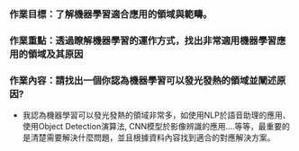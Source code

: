 ### 作業目標：了解機器學習適合應用的領域與範疇。
### 作業重點：透過瞭解機器學習的運作方式，找出非常適用機器學習應用的領域及其原因

### 作業內容：請找出一個你認為機器學習可以發光發熱的領域並闡述原因?
- 我認為機器學習可以發光發熱的領域非常多，如使用NLP於語音助理的應用、使用Object Detection演算法, CNN模型於影像辨識的應用....等等，最重要的是清楚需要解決什麼問題，並且根據資料內容找到適合的對應解決方案。